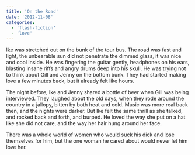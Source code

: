 ```yaml
---
title: 'On the Road'
date: '2012-11-08'
categories:
  - 'flash-fiction'
  - 'love'
---
```


Ike was stretched out on the bunk of the tour bus. The road was fast and light,
the unbearable sun did not penetrate the dimmed glass, it was nice and cool
inside. He was fingering the guitar gently, headphones on his ears, blasting
insane riffs and angry drums deep into his skull. He was trying not to think
about Gill and Jenny on the bottom bunk. They had started making love a few
minutes back, but it already felt like hours.

The night before, Ike and Jenny shared a bottle of beer when Gill was being
interviewed. They laughed about the old days, when they rode around the country
in a jallopy, bitten by both heat and cold. Music was more real back then, and
the nights were darker. But Ike felt the same thrill as she talked, and rocked
back and forth, and burped. He loved the way she put on a hat like she did not
care, and the way her hair hung around her face.

There was a whole world of women who would suck his dick and lose themselves for
him, but the one woman he cared about would never let him love her.
